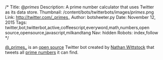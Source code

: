 /*
Title: @_primes_
Description: A prime number calculator that uses Twitter as its data store.
Thumbnail: /content/bots/twitterbots/images/_primes_.png
Link: http://twitter.com/_primes_
Author: botsheeter.py
Date: November 12, 2015
Tags: twitter,bot,twitterbot,active,coffeescript,everyword,math,numbers,open source,opensource,javascript,milkandtang
Nav: hidden
Robots: index,follow
*/

[@\_primes\_](https://twitter.com/_primes_) is an [open source](https://github.com/fardog/_primes_) Twitter bot created by [Nathan Wittstock](https://twitter.com/milkandtang) that tweets all [prime numbers](https://en.wikipedia.org/wiki/Prime_number) it can find.

